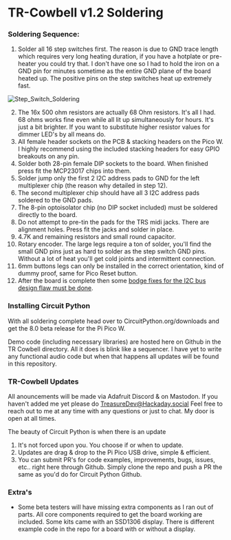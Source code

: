 # TR-Cowbell v1.2 Soldering

### Soldering Sequence:
1. Solder all 16 step switches first. The reason is due to GND trace length which requires very long heating duration, if you have a hotplate or pre-heater you could try that. I don't have one so I had to hold the iron on a GND pin for minutes sometime as the entire GND plane of the board heated up. The positive pins on the step switches heat up extremely fast. 

![Step_Switch_Soldering](https://user-images.githubusercontent.com/49322231/208536970-5ecae4f0-c8e8-4ae8-b795-24cea7dcfd85.jpg)

2. The 16x 500 ohm resistors are actually 68 Ohm resistors. It's all I had. 68 ohms works fine even while all lit up simultaneously for hours. It's just a bit brighter. If you want to substitute higher resistor values for dimmer LED's by all means do.
3. All female header sockets on the PCB & stacking headers on the Pico W. I highly recommend using the included stacking headers for easy GPIO breakouts on any pin.
4. Solder both 28-pin female DIP sockets to the board. When finished press fit the MCP23017 chips into them.
5. Solder jump only the first 2 I2C address pads to GND for the left multiplexer chip (the reason why detailed in step 12). 
6. The second multiplexer chip should have all 3 I2C address pads soldered to the GND pads.
7. The 8-pin optoisolator chip (no DIP socket included) must be soldered directly to the board.
8. Do not attempt to pre-tin the pads for the TRS midi jacks. There are alignment holes. Press fit the jacks and solder in place.
9. 4.7K and remaining resistors and small round capacitor.
10. Rotary encoder. The large legs require a ton of solder, you'll find the small GND pins just as hard to solder as the step switch GND pins. Without a lot of heat you'll get cold joints and intermittent connection.
11. 6mm buttons legs can only be installed in the correct orientation, kind of dummy proof, same for Pico Reset button.
12. After the board is complete then some [bodge fixes for the I2C bus design flaw must be done](https://github.com/DJDevon3/My_Circuit_Python_Projects/tree/main/Boards/raspberrypi/Raspberry%20Pi%20Pico/TR%20Cowbell/v1.2%20Hardware%20I2C%20Bus%20Fix).

### Installing Circuit Python
With all soldering complete head over to CircuitPython.org/downloads and get the 8.0 beta release for the Pi Pico W. 

Demo code (including necessary libraries) are hosted here on Github in the TR Cowbell directory. All it does is blink like a sequencer. I have yet to write any functional audio code but when that happens all updates will be found in this repository. 

### TR-Cowbell Updates
All anouncements will be made via Adafruit Discord & on Mastodon. If you haven't added me yet please do TreasureDev@Hackaday.social Feel free to reach out to me at any time with any questions or just to chat. My door is open at all times.

The beauty of Circuit Python is when there is an update
1. It's not forced upon you. You choose if or when to update.
2. Updates are drag & drop to the Pi Pico USB drive, simple & efficient.
3. You can submit PR's for code examples, improvements, bugs, issues, etc.. right here through Github. Simply clone the repo and push a PR the same as you'd do for Circuit Python Github.

### Extra's
- Some beta testers will have missing extra components as I ran out of parts. All core components required to get the board working are included. Some kits came with an SSD1306 display. There is different example code in the repo for a board with or without a display.
